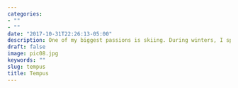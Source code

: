 ```yaml
---
categories:
- ""
- ""
date: "2017-10-31T22:26:13-05:00"
description: One of my biggest passions is skiing. During winters, I spend a lot of time in on as well as off the slopes 
draft: false
image: pic08.jpg
keywords: ""
slug: tempus
title: Tempus
---
```

